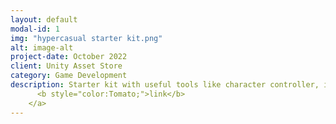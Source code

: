 ```yaml
---
layout: default
modal-id: 1
img: "hypercasual starter kit.png"
alt: image-alt
project-date: October 2022
client: Unity Asset Store
category: Game Development
description: Starter kit with useful tools like character controller, item modifier, inventory, save system and more... <a href="https://assetstore.unity.com/packages/templates/systems/hypercasual-arcade-idle-starter-kit-234142">
      <b style="color:Tomato;">link</b>
    </a>
---
```

